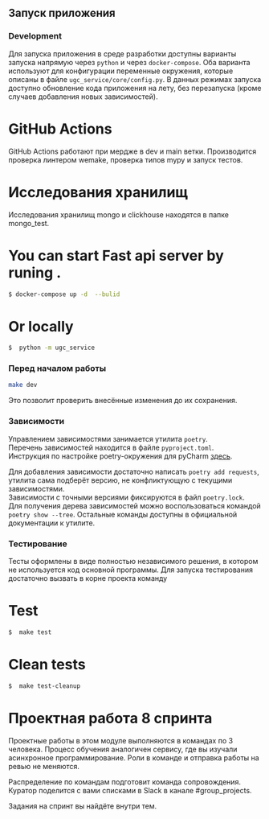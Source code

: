 
## Запуск приложения

### Development

Для запуска приложения в среде разработки доступны варианты запуска напрямую через `python` и
через `docker-compose`. Оба варианта используют для конфигурации переменные окружения, которые
описаны в файле `ugc_service/core/config.py`. В данных режимах запуска доступно обновление кода приложения
на лету, без перезапуска (кроме случаев добавления новых зависимостей).

# GitHub Actions
GitHub Actions работают при мердже в dev и main ветки. Производится проверка линтером wemake, проверка типов mypy и
запуск тестов.

# Исследования хранилищ
Исследования хранилищ mongo и clickhouse находятся в папке mongo_test.

# You can start Fast api server by runing .

```bash
$ docker-compose up -d  --bulid
```
# Or locally
```bash
$  python -m ugc_service
```

### Перед началом работы

```bash
make dev
```

Это позволит проверить внесённые изменения до их сохранения.

### Зависимости

Управлением зависимостями занимается утилита `poetry`. \
Перечень зависимостей находится в файле `pyproject.toml`. \
Инструкция по настройке poetry-окружения для
pyCharm [здесь](https://www.jetbrains.com/help/pycharm/poetry.html).

Для добавления зависимости достаточно написать `poetry add requests`, утилита сама подберёт версию,
не конфликтующую с текущими зависимостями. \
Зависимости с точными версиями фиксируются в файл `poetry.lock`. \
Для получения дерева зависимостей можно воспользоваться командой `poetry show --tree`. Остальные
команды доступны в официальной документации к утилите.

### Тестирование

Тесты оформлены в виде полностью независимого решения, в котором не используется код основной
программы. Для запуска тестирования достаточно вызвать в корне проекта команду

# Test

```bash
$  make test
```

# Clean tests

```bash
$  make test-cleanup
```

# Проектная работа 8 спринта

Проектные работы в этом модуле выполняются в командах по 3 человека. Процесс обучения аналогичен сервису, где вы изучали асинхронное программирование. Роли в команде и отправка работы на ревью не меняются.

Распределение по командам подготовит команда сопровождения. Куратор поделится с вами списками в Slack в канале #group_projects.

Задания на спринт вы найдёте внутри тем.
